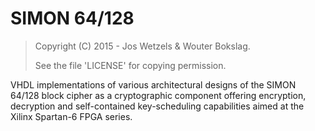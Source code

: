 # SIMON 64/128

>Copyright (C) 2015 - Jos Wetzels & Wouter Bokslag.
>
>See the file 'LICENSE' for copying permission.

VHDL implementations of various architectural designs of the SIMON 64/128 block cipher as a cryptographic component offering encryption, decryption and self-contained key-scheduling capabilities aimed at the Xilinx Spartan-6 FPGA series.